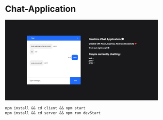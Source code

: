 # Chat-Application

![](cover.png)

```
npm install && cd client && npm start
npm install && cd server && npm run devStart
```